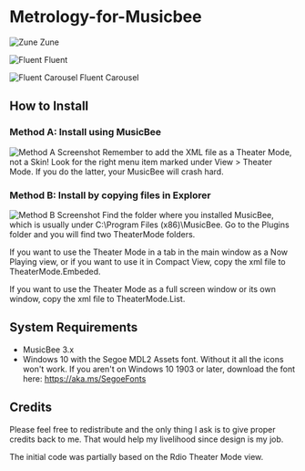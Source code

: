 # Metrology-for-Musicbee

![Zune](https://imgur.com/a/qLdDG1r)
Zune

![Fluent](https://i.imgur.com/cVU1DYu.jpg)
Fluent

![Fluent Carousel](https://i.imgur.com/XTp3cg7.png)
Fluent Carousel


## How to Install

### Method A: Install using MusicBee
![Method A Screenshot](https://i.imgur.com/DQd2vOL.png)
Remember to add the XML file as a Theater Mode, not a Skin! Look for the right menu item marked under View > Theater Mode. If you do the latter, your MusicBee will crash hard.

### Method B: Install by copying files in Explorer
![Method B Screenshot](https://i.imgur.com/nJtZ6S1.png)
Find the folder where you installed MusicBee, which is usually under C:\Program Files (x86)\MusicBee\. Go to the Plugins folder and you will find two TheaterMode folders.

If you want to use the Theater Mode in a tab in the main window as a Now Playing view, or if you want to use it in Compact View, copy the xml file to TheaterMode.Embeded.

If you want to use the Theater Mode as a full screen window or its own window, copy the xml file to TheaterMode.List.

## System Requirements
* MusicBee 3.x
* Windows 10 with the Segoe MDL2 Assets font. Without it all the icons won't work. If you aren't on Windows 10 1903 or later, download the font here: https://aka.ms/SegoeFonts

## Credits
Please feel free to redistribute and the only thing I ask is to give proper credits back to me. That would help my livelihood since design is my job.

The initial code was partially based on the Rdio Theater Mode view.
